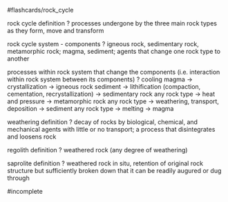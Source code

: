 #flashcards/rock_cycle

rock cycle definition
?
processes undergone by the three main rock types as they form, move and transform

rock cycle system - components
?
igneous rock, sedimentary rock, metamorphic rock; magma, sediment; agents that change one rock type to another

processes within rock system that change the components (i.e. interaction within rock system between its components)
?
cooling magma -> crystallization -> igneous rock
sediment -> lithification (compaction, cementation, recrystallization) -> sedimentary rock
any rock type -> heat and pressure -> metamorphic rock
any rock type -> weathering, transport, deposition -> sediment
any rock type -> melting -> magma

weathering definition
?
decay of rocks by biological, chemical, and mechanical agents with little or no transport; a process that disintegrates and loosens rock

regolith definition
?
weathered rock (any degree of weathering)

saprolite definition
?
weathered rock in situ, retention of original rock structure but sufficiently broken down that it can be readily augured or dug through

#incomplete